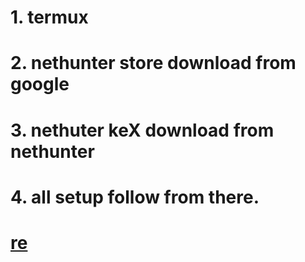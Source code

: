 # 1. termux
# 2. nethunter store download from google
# 3. nethuter keX download from nethunter
# 4. all setup follow from there.
#    [re](https://www.kali.org/docs/nethunter/nethunter-rootless/)
